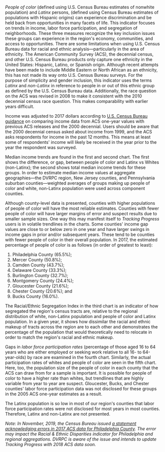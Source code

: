_People of color_ (defined using U.S. Census Bureau estimates of nonwhite population) and _Latinx_ persons, (defined using Census Bureau estimates of populations with Hispanic origins) can experience discrimination and be held back from opportunities in many facets of life. This indicator focuses on trends in income, labor force participation, and segregation of neighborhoods. These three measures recognize the key inclusion issues these groups can experience in the region's economy, communities, and access to opportunities. There are some limitations when using U.S. Census Bureau data for racial and ethnic analysis—particularly in the area of ethnicity. The American Community Survey (ACS), the decennial census, and other U.S. Census Bureau products only capture one ethnicity in the United States: Hispanic, Latino, or Spanish origin. Although recent attempts have been made to include Middle Eastern or North African as an ethnicity, this has not made its way onto U.S. Census Bureau surveys. For the purpose of simplicity and gender inclusion, this indicator uses the terms _Latinx_ and _non-Latinx_ in reference to people in or out of this ethnic group as defined by the U.S. Census Bureau data. Additionally, the race question on the ACS was revised in 2008 to make it consistent with the 2010 decennial census race question. This makes comparability with earlier years difficult.

Income was adjusted to 2017 dollars according to [U.S. Census Bureau guidance](https://www.census.gov/programs-surveys/acs/guidance/comparing-acs-data/2017.html) on comparing income data from ACS one-year values with previous ACS releases and the 2000 decennial. Users should be aware that the 2000 decennial census asked about income from 1999, and the ACS asks respondents for income in the past 12 months. This means at least some of respondents' income will likely be received in the year prior to the year the respondent was surveyed.

Median income trends are found in the first and second chart. The first shows the difference, or gap, between people of color and Latinx vs Whites (non-Latinx); the second shows total median income trends for these groups. In order to estimate median income values at aggregate geographies—the DVRPC region, New Jersey counties, and Pennsylvania suburban counties—weighted averages of groups making up people of color and white, non-Latinx population were used across component counties.

Although county-level data is presented, counties with higher populations of people of color will have the most reliable estimates. Counties with fewer people of color will have larger margins of error and suspect results due to smaller sample sizes. One way this may manifest itself to _Tracking Progress_ users is in volatile trendlines in the charts. Some counties' income gap values are close to or below zero in one year and have larger swings in income gaps in prior and/or subsequent years. These tend to be counties with fewer people of color in their overall population. In 2017, the estimated percentage of people of color is as follows (in order of greatest to least):

1. Philadelphia County (65.5%);
2. Mercer County (50.8%);
3. Camden County (43.7%);
4. Delaware County (33.3%);
5. Burlington County (32.7%);
6. Montgomery County (24.4%);
7. Gloucester County (21.6%);
8. Chester County (20.6%); and
9. Bucks County (16.0%).

The Racial/Ethnic Segregation Index in the third chart is an indicator of how segregated the region's census tracts are, relative to the regional distribution of white, non-Latinx population and people of color and Latinx population. In a given year, it shows how dissimilar the racial and ethnic makeup of tracts across the region are to each other and demonstrates the percentage of the population that would theoretically need to relocate in order to match the region's racial and ethnic makeup.

Gaps in _labor force participation rates_ (percentage of those aged 16 to 64 years who are either employed or seeking work relative to all 16- to 64-year-olds) by race are examined in the fourth chart. Similarly, the actual participation rates of whites and people of color are seen in the fifth chart. Here, too, the population size of the people of color in each county that the ACS can draw from for a sample is important. It is possible for people of color to have a higher rate than whites, but trendlines that are highly variable from year to year are suspect. Gloucester, Bucks, and Chester counties' labor force participation data was not disclosed for these groups in the 2005 ACS one-year estimates as a result.

The Latinx population is so low in most of our region's counties that labor force participation rates were not disclosed for most years in most counties. Therefore, Latinx and non-Latinx are not presented.

_Note: In November, 2019, the Census Bureau issued [a statement acknowledging errors in 2017 ACS data for Philadelphia County](https://www.census.gov/programs-surveys/acs/technical-documentation/errata/121.html). The error may impact the Racial & Ethnic Disparities indicator for Philadelphia and regional aggregations. DVRPC is aware of the issue and intends to update Tracking Progress with 2018 ACS data soon._